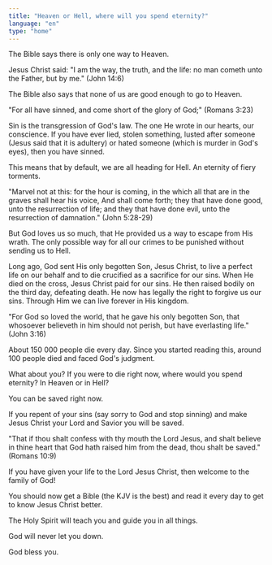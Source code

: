 ```yaml
---
title: "Heaven or Hell, where will you spend eternity?"
language: "en"
type: "home"
---
```


The Bible says there is only one way to Heaven.

Jesus Christ said:
<span class="verse">
  "I am the way, the truth, and the life: no man cometh unto the
  Father, but by me." (John 14:6)
</span>

The Bible also says that none of us are good enough to go to Heaven.

<span class="verse">
  "For all have sinned, and come short of the glory of God;" (Romans
  3:23)
</span>

Sin is the transgression of God's law. The one He wrote in our hearts,
our conscience. If you have ever lied, stolen something, lusted after
someone (Jesus said that it is adultery) or hated someone (which is
murder in God's eyes), then you have sinned.

This means that by default, we are all heading for Hell. An eternity
of fiery torments.

<span class="verse">
  "Marvel not at this: for the hour is coming, in the which all that
  are in the graves shall hear his voice, And shall come forth; they
  that have done good, unto the resurrection of life; and they that
  have done evil, unto the resurrection of damnation." (John 5:28-29)
</span>

But God loves us so much, that He provided us a way to escape from His
wrath. The only possible way for all our crimes to be punished without
sending us to Hell.

Long ago, God sent His only begotten Son, Jesus Christ, to live
a perfect life on our behalf and to die crucified as a sacrifice for
our sins. When He died on the cross, Jesus Christ paid for our sins.
He then raised bodily on the third day, defeating death. He now has
legally the right to forgive us our sins. Through Him we can live
forever in His kingdom.

<span class="verse">
  "For God so loved the world, that he gave his only begotten Son,
  that whosoever believeth in him should not perish, but have
  everlasting life." (John 3:16)
</span>

About 150 000 people die every day. Since you started reading this,
around 100 people died and faced God's judgment.

What about you? If you were to die right now, where would you spend
eternity? In Heaven or in Hell?

You can be saved right now.

If you repent of your sins (say sorry to God and stop sinning) and
make Jesus Christ your Lord and Savior you will be saved.

<span class="verse">
  "That if thou shalt confess with thy mouth the Lord Jesus, and shalt
  believe in thine heart that God hath raised him from the dead, thou
  shalt be saved." (Romans 10:9)
</span>

If you have given your life to the Lord Jesus Christ, then welcome to
the family of God!

You should now get a Bible (the KJV is the best) and read it every day
to get to know Jesus Christ better.

The Holy Spirit will teach you and guide you in all things.

God will never let you down.

God bless you.
